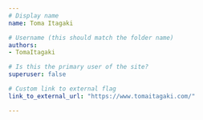```yaml
---
# Display name
name: Toma Itagaki

# Username (this should match the folder name)
authors:
- TomaItagaki

# Is this the primary user of the site?
superuser: false

# Custom link to external flag
link_to_external_url: "https://www.tomaitagaki.com/"

---
```

